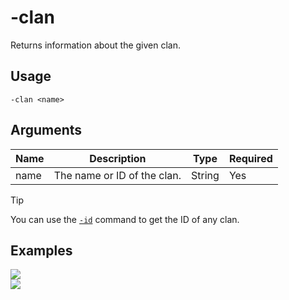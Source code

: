# -clan

Returns information about the given clan.

## Usage

```
-clan <name>
```

## Arguments

| Name | Description                 | Type   | Required |
| ---- | --------------------------- | ------ | -------- |
| name | The name or ID of the clan. | String | Yes      |

> [!TIP]
> You can use the [`-id`](commands/id.md) command to get the ID of any clan.

## Examples

<img src="https://user-images.githubusercontent.com/111157596/229905324-206236fb-84bf-4c59-80d8-d6c61dccb0e7.png" class="rounded-corners">\
<img src="https://user-images.githubusercontent.com/111157596/262069321-6a01b945-bb17-47c0-bbf8-ff9dea2e9582.png" class="rounded-corners">
